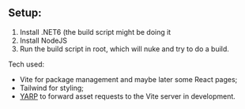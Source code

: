 ﻿## Setup:


1. Install .NET6 (the build script might be doing it 
2. Install NodeJS
3. Run the build script in root, which will nuke and try to do a build.


Tech used:

- Vite for package management and maybe later some React pages;
- Tailwind for styling;
- [YARP](https://microsoft.github.io/reverse-proxy/index.html) to forward asset requests to the Vite server in development.

 